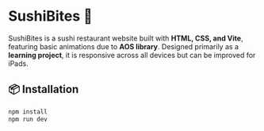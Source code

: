 # SushiBites 🍣

SushiBites is a sushi restaurant website built with **HTML, CSS, and Vite**, featuring basic animations due to **AOS library**. Designed primarily as a **learning project**, it is responsive across all devices but can be improved for iPads.



## 📦 Installation
```sh
npm install
npm run dev